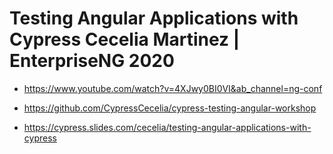 # Testing Angular Applications with Cypress Cecelia Martinez | EnterpriseNG 2020

  - https://www.youtube.com/watch?v=4XJwy0BI0VI&ab_channel=ng-conf

  - https://github.com/CypressCecelia/cypress-testing-angular-workshop

  - https://cypress.slides.com/cecelia/testing-angular-applications-with-cypress

